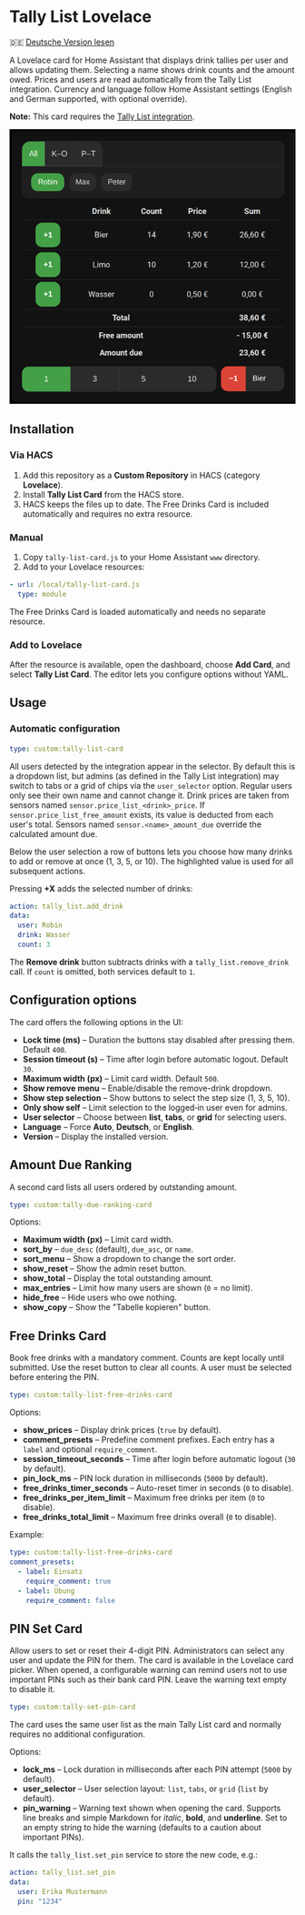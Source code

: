 # Tally List Lovelace

🇩🇪 [Deutsche Version lesen](README.de.md)

A Lovelace card for Home Assistant that displays drink tallies per user and allows updating them. Selecting a name shows drink counts and the amount owed. Prices and users are read automatically from the Tally List integration. Currency and language follow Home Assistant settings (English and German supported, with optional override).

**Note:** This card requires the [Tally List integration](https://github.com/Spider19996/ha-tally-list).
 
![Screenshot of the Tally List Card](images/image1.png)

## Installation

### Via HACS
1. Add this repository as a **Custom Repository** in HACS (category **Lovelace**). 
2. Install **Tally List Card** from the HACS store.
3. HACS keeps the files up to date. The Free Drinks Card is included automatically and requires no extra resource.

### Manual
1. Copy `tally-list-card.js` to your Home Assistant `www` directory.
2. Add to your Lovelace resources:
```yaml
- url: /local/tally-list-card.js
  type: module
```

The Free Drinks Card is loaded automatically and needs no separate resource.

### Add to Lovelace
After the resource is available, open the dashboard, choose **Add Card**, and select **Tally List Card**. The editor lets you configure options without YAML.

## Usage

### Automatic configuration
```yaml
type: custom:tally-list-card
```
All users detected by the integration appear in the selector. By default this is a dropdown list, but admins (as defined in the Tally List integration) may switch to tabs or a grid of chips via the `user_selector` option. Regular users only see their own name and cannot change it. Drink prices are taken from sensors named `sensor.price_list_<drink>_price`. If `sensor.price_list_free_amount` exists, its value is deducted from each user's total. Sensors named `sensor.<name>_amount_due` override the calculated amount due.

Below the user selection a row of buttons lets you choose how many drinks to add or remove at once (1, 3, 5, or 10). The highlighted value is used for all subsequent actions.

Pressing **+X** adds the selected number of drinks:

```yaml
action: tally_list.add_drink
data:
  user: Robin
  drink: Wasser
  count: 3
```

The **Remove drink** button subtracts drinks with a `tally_list.remove_drink` call. If `count` is omitted, both services default to `1`.

## Configuration options

The card offers the following options in the UI:

* **Lock time (ms)** – Duration the buttons stay disabled after pressing them. Default `400`.
* **Session timeout (s)** – Time after login before automatic logout. Default `30`.
* **Maximum width (px)** – Limit card width. Default `500`.
* **Show remove menu** – Enable/disable the remove-drink dropdown.
* **Show step selection** – Show buttons to select the step size (1, 3, 5, 10).
* **Only show self** – Limit selection to the logged‑in user even for admins.
* **User selector** – Choose between **list**, **tabs**, or **grid** for selecting users.
* **Language** – Force **Auto**, **Deutsch**, or **English**.
* **Version** – Display the installed version.

## Amount Due Ranking

A second card lists all users ordered by outstanding amount.

```yaml
type: custom:tally-due-ranking-card
```

Options:

* **Maximum width (px)** – Limit card width.
* **sort_by** – `due_desc` (default), `due_asc`, or `name`.
* **sort_menu** – Show a dropdown to change the sort order.
* **show_reset** – Show the admin reset button.
* **show_total** – Display the total outstanding amount.
* **max_entries** – Limit how many users are shown (`0` = no limit).
* **hide_free** – Hide users who owe nothing.
* **show_copy** – Show the "Tabelle kopieren" button.

## Free Drinks Card

Book free drinks with a mandatory comment. Counts are kept locally until submitted. Use the reset button to clear all counts. A user must be selected before entering the PIN.

```yaml
type: custom:tally-list-free-drinks-card
```

Options:

* **show_prices** – Display drink prices (`true` by default).
* **comment_presets** – Predefine comment prefixes. Each entry has a `label` and optional `require_comment`.
* **session_timeout_seconds** – Time after login before automatic logout (`30` by default).
* **pin_lock_ms** – PIN lock duration in milliseconds (`5000` by default).
* **free_drinks_timer_seconds** – Auto-reset timer in seconds (`0` to disable).
* **free_drinks_per_item_limit** – Maximum free drinks per item (`0` to disable).
* **free_drinks_total_limit** – Maximum free drinks overall (`0` to disable).

Example:

```yaml
type: custom:tally-list-free-drinks-card
comment_presets:
  - label: Einsatz
    require_comment: true
  - label: Übung
    require_comment: false
```


## PIN Set Card

Allow users to set or reset their 4-digit PIN. Administrators can select any user and update the PIN for them. The card is available in the Lovelace card picker.
When opened, a configurable warning can remind users not to use important PINs such as their bank card PIN. Leave the warning text empty to disable it.

```yaml
type: custom:tally-set-pin-card
```

The card uses the same user list as the main Tally List card and normally requires no additional configuration.

Options:

* **lock_ms** – Lock duration in milliseconds after each PIN attempt (`5000` by default).
* **user_selector** – User selection layout: `list`, `tabs`, or `grid` (`list` by default).
* **pin_warning** – Warning text shown when opening the card. Supports line breaks and simple Markdown for _italic_, **bold**, and __underline__. Set to an empty string to hide the warning (defaults to a caution about important PINs).

It calls the `tally_list.set_pin` service to store the new code, e.g.:

```yaml
action: tally_list.set_pin
data:
  user: Erika Mustermann
  pin: "1234"
```

